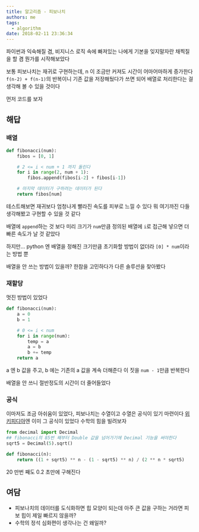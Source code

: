 ```yaml
---
title: 알고리즘 - 피보나치
authors: me
tags:
  - algorithm
date: 2018-02-11 23:36:34
---
```


파이썬과 익숙해질 겸, 비지니스 로직 속에 빠져있는 나에게 기본을 잊지말자란 채찍질을 할 겸 뭔가를 시작해보았다

보통 피보나치는 재귀로 구현하는데, n 이 조금만 커져도 시간이 어마어마하게 증가한다
`f(n-2) + f(n-1)`의 반복이니 기존 값을 저장해뒀다가 쓰면 되어 배열로 처리한다는 걸 생각해 볼 수 있을 것이다

먼저 코드를 보자

## 해답

### 배열

```python title="fibonacci.py"
def fibonacci(num):
    fibos = [0, 1]

    # 2 <= i < num + 1 까지 돌린다
    for i in range(2, num + 1):
        fibos.append(fibos[i-2] + fibos[i-1])

    # 마지막 데이터가 구하려는 데이터가 된다
    return fibos[num]
```

테스트해보면 재귀보다 엄청나게 빨라진 속도를 피부로 느낄 수 있다
뭐 여기까진 다들 생각해봤고 구현할 수 있을 것 같다

배열에 `append`하는 것 보다 미리 크기가 `num`만큼 정의된 배열에 `i`로 접근해 넣으면 더 빠른 속도가 날 것 같았다

하지만... python 엔 배열을 정해진 크기만큼 초기화할 방법이 없더라
`[0] * num`이라는 방법 뿐

배열을 안 쓰는 방법이 있을까? 한참을 고민하다가 다른 솔루션을 찾아봤다

### 재할당

멋진 방법이 있었다

```python title="fibonacci.py"
def fibonacci(num):
    a = 0
    b = 1

    # 0 <= i < num
    for i in range(num):
        temp = a
        a = b
        b += temp
    return a
```

a 엔 b 값을 주고, b 에는 기존의 a 값을 계속 더해준다
이 짓을 `num - 1`만큼 반복한다

배열을 안 쓰니 절반정도의 시간이 더 줄어들었다

### 공식

이마저도 조금 아쉬움이 있었다, 피보나치는 수열이고 수열은 공식이 있기 마련이다
[위키피디아](https://en.wikipedia.org/wiki/Fibonacci_number)엔 이미 그 공식이 있었다
수학의 힘을 빌려보자

```python title="fibonacci.py"
from decimal import Decimal
## fibonacci의 85번 째부터 Double 값을 넘어가기에 Decimal 기능을 써야한다
sqrt5 = Decimal(5).sqrt()

def fibonacci(n):
    return ((1 + sqrt5) ** n - (1 - sqrt5) ** n) / (2 ** n * sqrt5)
```

20 만번 째도 0.2 초만에 구해진다

## 여담

- 피보나치의 데이터를 도식화하면 힙 모양이 되는데 아주 큰 값을 구하는 거라면 피보 힙이 제일 빠르지 않을까?
- 수학의 정석 심화편이 생각나는 건 왜일까?
